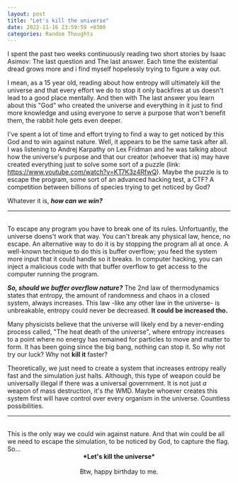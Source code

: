 ```yaml
---
layout: post
title: "Let's kill the universe"
date: 2022-11-16 23:59:59 +0300
categories: Random Thoughts
---
```


I spent the past two weeks continuously reading two short stories by Isaac Asimov: The last question and The last answer. Each time the existential dread grows more and i find myself hopelessly trying to figure a way out.

I mean, as a 15 year old, reading about how entropy will ultimately kill the universe and that every effort we do to stop it only backfires at us doesn't lead to a good place mentally. And then with The last answer you learn about this "God" who created the universe and everything in it just to find more knowledge and using everyone to serve a purpose that won't benefit them, the rabbit hole gets even deeper.

I've spent a lot of time and effort trying to find a way to get noticed by this God and to win against nature. Well, it appears to be the same task after all. I was listening to Andrej Karpathy on Lex Fridman and he was talking about how the universe's purpose and that our creator (whoever that is) may have created everything just to solve some sort of a puzzle (link: https://www.youtube.com/watch?v=KT7K3z4RfwQ). Maybe the puzzle is to escape the program, some sort of an advanced hacking test, a CTF? A competition between billions of species trying to get noticed by God? 

Whatever it is, ***how can we win?***

---
<br>
To escape any program you have to break one of its rules. Unfortuantly, the universe doens't work that way. You can't break any physical law, hence, no escape. An alternative way to do it is by stopping the program all at once. A well-known technique to do this is buffer overflow; you feed the system more input that it could handle so it breaks. In computer hacking, you can inject a malicious code with that buffer overflow to get access to the computer running the program.

***So, should we buffer overflow nature?*** The 2nd law of thermodynamics states that entropy, the amount of randomness and chaos in a closed system, always increases. This law -like any other law in the universe- is unbreakable, entropy could never be decreased. **It could be increased tho.**

Many physicists believe that the universe will likely end by a never-ending process called, "The heat death of the universe", where entropy increases to a point where no energy has remained for particles to move and matter to form. It has been going since the big bang, nothing can stop it. So why not try our luck? Why not **kill it** faster?

Theoretically, we just need to create a system that increases entropy really fast and the simulation just halts. Although, this type of weapon could be universally illegal if there was a universal government. It is not just *a* weapon of mass destruction, it's *the* WMD. Maybe whoever creates this system first will have control over every organism in the universe. Countless possibilities.

---
<br>
This is the only way we could win against nature. And that win could be all we need to escape the simulation, to be noticed by God, to capture the flag. So...

  <center><b>*Let's kill the universe*</b><center> 

<br>
Btw, happy birthday to me.
